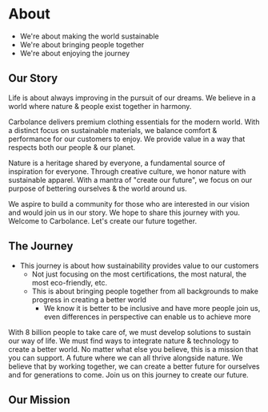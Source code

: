 # About

- We're about making the world sustainable
- We're about bringing people together
- We're about enjoying the journey

## Our Story

Life is about always improving in the pursuit of our dreams. We believe in a world where nature & people exist together in harmony.

Carbolance delivers premium clothing essentials for the modern world. With a distinct focus on sustainable materials, we balance comfort & performance for our customers to enjoy. We provide value in a way that respects both our people & our planet.

Nature is a heritage shared by everyone, a fundamental source of inspiration for everyone. Through creative culture, we honor nature with sustainable apparel. With a mantra of "create our future", we focus on our purpose of bettering ourselves & the world around us.

We aspire to build a community for those who are interested in our vision and would join us in our story. We hope to share this journey with you. Welcome to Carbolance. Let's create our future together.

## The Journey

- This journey is about how sustainability provides value to our customers
  - Not just focusing on the most certifications, the most natural, the most eco-friendly, etc.
  - This is about bringing people together from all backgrounds to make progress in creating a better world
    - We know it is better to be inclusive and have more people join us, even differences in perspective can enable us to achieve more

With 8 billion people to take care of, we must develop solutions to sustain our way of life.
We must find ways to integrate nature & technology to create a better world.
No matter what else you believe, this is a mission that you can support.
A future where we can all thrive alongside nature.
We believe that by working together, we can create a better future for ourselves and for generations to come.
Join us on this journey to create our future.

## Our Mission
